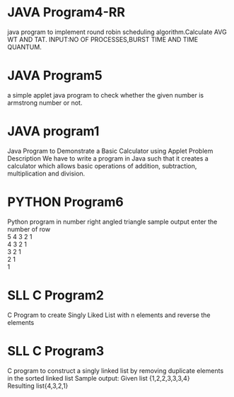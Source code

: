 # JAVA Program4-RR
java program to implement round robin scheduling algorithm.Calculate AVG WT AND TAT.
INPUT:NO OF PROCESSES,BURST TIME AND TIME QUANTUM.
# JAVA Program5
a simple applet java program to check whether the given number is armstrong number or not.
# JAVA program1
Java Program to Demonstrate a Basic Calculator using Applet
Problem Description
We have to write a program in Java such that it creates a calculator which allows basic operations of addition, subtraction, multiplication and division.
# PYTHON Program6
Python program in number right angled triangle
sample output
enter the number of row \
5 4 3 2 1 \
4 3 2 1 \
3 2 1 \
2 1 \
1 
# SLL C Program2
C Program to create Singly Liked List with n elements and reverse the elements
# SLL C Program3
C program to construct a singly linked list by removing duplicate elements in the sorted linked list
Sample output:
Given list {1,2,2,3,3,3,4} \
Resulting list{4,3,2,1}

